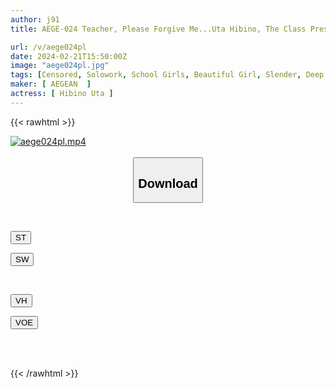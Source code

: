 ```yaml
---
author: j91
title: AEGE-024 Teacher, Please Forgive Me...Uta Hibino, The Class President Admired By The Students, Who Is Forced To Be Raped By Their Homeroom Teacher And Forced To Deal With Their Sexual Desires.

url: /v/aege024pl
date: 2024-02-21T15:50:00Z
image: "aege024pl.jpg"
tags: [Censored, Solowork, School Girls, Beautiful Girl, Slender, Deep Throating, Bloomers, School Uniform, Tits, Evil, Cruel Expression	]
maker: [ AEGEAN  ]
actress: [ Hibino Uta ]
---
```



{{< rawhtml >}}

<div class="video" data-videoid="YO7zOGq0dDtLWB">
    <a href="javascript:;">
        <img src="/v/aege024pl/aege024pl.jpg" width="WIDTH" height="HEIGHT" alt="aege024pl.mp4" loading="lazy">
    </a>
</div>

<script type="text/javascript" src="https://j91.asia/asset/on-demand-st.js"></script>

<br>
  <link rel="stylesheet" href="https://j91.asia/asset/bs5.css">
  
  <center>
  <button class="btn btn-primary" type="button" data-bs-toggle="collapse" data-bs-target=".multi-collapse" aria-expanded="false" aria-controls="multiCollapseExample1 multiCollapseExample2"><h2>Download</h2></button></center>
</p>
<div class="row">
  <div class="col">
    <div class="collapse multi-collapse" id="multiCollapseExample1">
      <div class="card card-body">
	      	      <br>
<div class="buttons">  
<p><a href="https://streamtape.to/v/YO7zOGq0dDtLWB" target="_blank"><button class="btn-hover color-3"><i class="fa fa-download"></i> ST</button></a></p>
<p><a href="https://cdnwish.com/ragmiw29r8xx" target="_blank"><button class="btn-hover color-2"><i class="fa fa-download"></i> SW</button></a></p></div>
    </div>
  </div>
</div>
  <div class="col">
    <div class="collapse multi-collapse" id="multiCollapseExample2">
      <div class="card card-body">
	      <br>
<div class="buttons">
<p><a href="https://vidhidepro.com/f/1mkl7qzr9lw3"><button class="btn-hover color-9"><i class="fa fa-download"></i> VH</button></a></p>
<p><a href="https://voe.sx/3j0iswrsupez"><button class="btn-hover color-8"><i class="fa fa-download"></i> VOE</button></a></p></div>
<br><br>
      </div>
    </div>
  </div>
</div>

{{< /rawhtml >}}